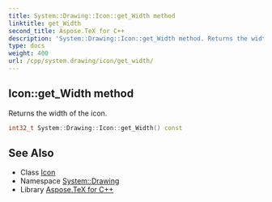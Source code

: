 ```yaml
---
title: System::Drawing::Icon::get_Width method
linktitle: get_Width
second_title: Aspose.TeX for C++
description: 'System::Drawing::Icon::get_Width method. Returns the width of the icon in C++.'
type: docs
weight: 400
url: /cpp/system.drawing/icon/get_width/
---
```

## Icon::get_Width method


Returns the width of the icon.

```cpp
int32_t System::Drawing::Icon::get_Width() const
```

## See Also

* Class [Icon](../)
* Namespace [System::Drawing](../../)
* Library [Aspose.TeX for C++](../../../)
